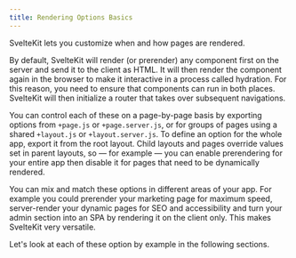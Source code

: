 ```yaml
---
title: Rendering Options Basics
---
```


SvelteKit lets you customize when and how pages are rendered.

By default, SvelteKit will render (or prerender) any component first on the server and send it to the client as HTML. It will then render the component again in the browser to make it interactive in a process called hydration. For this reason, you need to ensure that components can run in both places. SvelteKit will then initialize a router that takes over subsequent navigations.

You can control each of these on a page-by-page basis by exporting options from `+page.js` or `+page.server.js`, or for groups of pages using a shared `+layout.js` or `+layout.server.js`. To define an option for the whole app, export it from the root layout. Child layouts and pages override values set in parent layouts, so — for example — you can enable prerendering for your entire app then disable it for pages that need to be dynamically rendered.

You can mix and match these options in different areas of your app. For example you could prerender your marketing page for maximum speed, server-render your dynamic pages for SEO and accessibility and turn your admin section into an SPA by rendering it on the client only. This makes SvelteKit very versatile.

Let's look at each of these option by example in the following sections.
